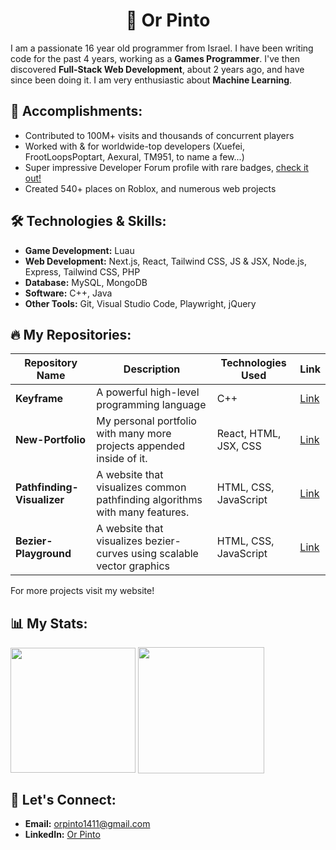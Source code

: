 # <h1 align="center">👋 Or Pinto</h1>

I am a passionate 16 year old programmer from Israel. I have been writing code for the past 4 years, working as a **Games Programmer**. I've then discovered **Full-Stack Web Development**, about 2 years ago, and have since been doing it. I am very enthusiastic about **Machine Learning**.

## 🎉 Accomplishments:
- Contributed to 100M+ visits and thousands of concurrent players
- Worked with & for worldwide-top developers (Xuefei, FrootLoopsPoptart, Aexural, TM951, to name a few...)
- Super impressive Developer Forum profile with rare badges, [check it out!](https://devforum.roblox.com/u/complexmetatable/summary)
- Created 540+ places on Roblox, and numerous web projects

## 🛠️ Technologies & Skills:
- **Game Development:** Luau
- **Web Development:** Next.js, React, Tailwind CSS, JS & JSX, Node.js, Express, Tailwind CSS, PHP
- **Database:** MySQL, MongoDB
- **Software:** C++, Java
- **Other Tools:** Git, Visual Studio Code, Playwright, jQuery

## 🔥 My Repositories:
| Repository Name | Description | Technologies Used | Link |
|-----------------|-------------|-------------------|------|
| **Keyframe**  | A powerful high-level programming language | C++ | [Link](#https://github.com/ExpDev-mul/Keyframe) |
| **New-Portfolio**| My personal portfolio with many more projects appended inside of it. | React, HTML, JSX, CSS | [Link](#https://github.com/ExpDev-mul/New-Portfolio) |
| **Pathfinding-Visualizer**| A website that visualizes common pathfinding algorithms with many features. | HTML, CSS, JavaScript | [Link](#https://github.com/ExpDev-mul/Pathfinding-Visualizer) |
| **Bezier-Playground**| A website that visualizes bezier-curves using scalable vector graphics | HTML, CSS, JavaScript | [Link](#https://github.com/ExpDev-mul/Bezier-Playground) |

For more projects visit my website!

## 📊 My Stats:

<img height=200 align="center" src="https://my-stats-43gk.vercel.app/api/top-langs/?username=ExpDev-mul&hide=html,scss,css&langs_count=8&layout=compact&theme=radical&card_width=150" />
<img align="center" height=202 src="https://github-readme-streak-stats-git-main-davids-projects-ad77adcc.vercel.app/?user=ExpDev-mul&theme=radical"/>

## 🤝 Let's Connect:
- **Email:** orpinto1411@gmail.com
- **LinkedIn:** [Or Pinto](https://www.linkedin.com/in/or-pinto-815028319/)
